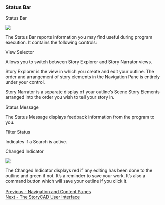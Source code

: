 ### Status Bar ###
Status Bar

![](Status-Bar.png)


The Status Bar reports information you may find useful during program execution. It contains the following controls:

View Selector

Allows you to switch between Story Explorer and Story Narrator views.

Story Explorer is the view in which you create and edit your outline. The order and arrangement of story elements in the Navigation Pane is entirely under your control.

Story Narrator is a separate display of your outline’s Scene Story Elements arranged into the order you wish to tell your story in.

Status Message

The Status Message displays feedback information from the program to you.

Filter Status

Indicates if a Search is active.

Changed Indicator

![](Changed-Indicator.png)

The Changed Indicator displays red if any editing has been done to the outline and green if not. It’s a reminder to save your work. It’s also a command button which will save your outline if you click it.
 <br/>
 <br/>
[Previous - Navigation and  Content Panes](Navigation_and_Content_Panes.md) <br/>
[Next - The StoryCAD User Interface](The_StoryCAD_User_Interface.md) <br/>
